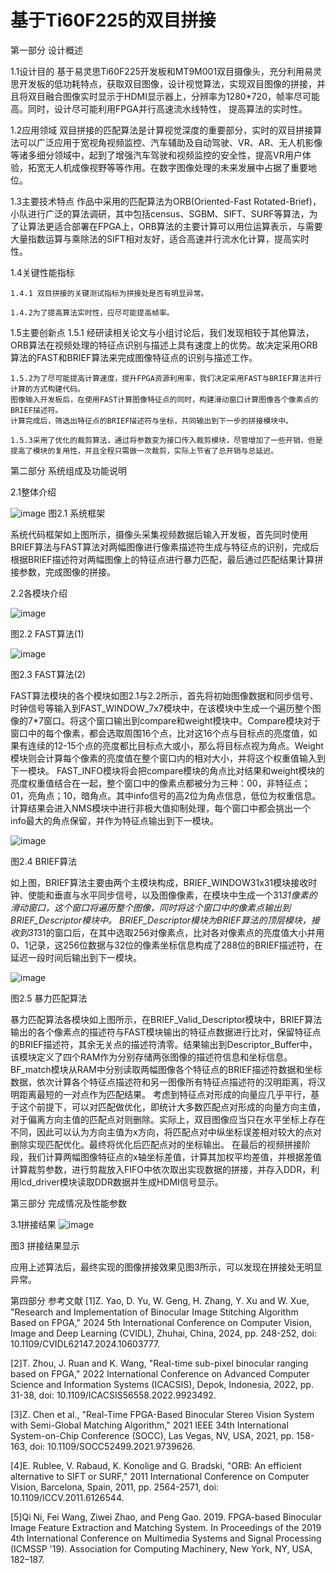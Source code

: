 # 基于Ti60F225的双目拼接

第一部分  设计概述

  1.1设计目的
    基于易灵思Ti60F225开发板和MT9M001双目摄像头，充分利用易灵思开发板的低功耗特点，获取双目图像，设计视觉算法，实现双目图像的拼接，并且将双目融合图像实时显示于HDMI显示器上，分辨率为1280*720，帧率尽可能高。同时，设计尽可能利用FPGA并行高速流水线特性， 提高算法的实时性。
    
  1.2应用领域
    双目拼接的匹配算法是计算视觉深度的重要部分，实时的双目拼接算法可以广泛应用于宽视角视频监控、汽车辅助及自动驾驶、VR、AR、无人机影像等诸多细分领域中，起到了增强汽车驾驶和视频监控的安全性，提高VR用户体验，拓宽无人机成像视野等等作用。在数字图像处理的未来发展中占据了重要地位。
    
  1.3主要技术特点
    作品中采用的匹配算法为ORB(Oriented-Fast Rotated-Brief)，小队进行广泛的算法调研，其中包括census、SGBM、SIFT、SURF等算法，为了让算法更适合部署在FPGA上，ORB算法的主要计算可以用位运算表示，与需要大量指数运算与乘除法的SIFT相对友好，适合高速并行流水化计算，提高实时性。
    
  1.4关键性能指标
  
    1.4.1 双目拼接的关键测试指标为拼接处是否有明显异常。
    
    1.4.2为了提高算法实时性，应尽可能提高帧率。
    
  1.5主要创新点
    1.5.1 经研读相关论文与小组讨论后，我们发现相较于其他算法，ORB算法在视频处理的特征点识别与描述上具有速度上的优势。故决定采用ORB算法的FAST和BRIEF算法来完成图像特征点的识别与描述工作。
    
    1.5.2为了尽可能提高计算速度，提升FPGA资源利用率，我们决定采用FAST与BRIEF算法并行计算的方式构建代码。
    图像输入开发板后，在使用FAST计算图像特征点的同时，构建滑动窗口计算图像各个像素点的BRIEF描述符。
    计算完成后，筛选出特征点的BRIEF描述符与坐标，共同输出到下一步的拼接模块中。
    
    1.5.3采用了优化的裁剪算法，通过将参数变为接口传入裁剪模块，尽管增加了一些开销，但是提高了模块的复用性，并且全程只需做一次裁剪，实际上节省了总开销与总延迟。
    
第二部分  系统组成及功能说明

  2.1整体介绍
 
![image](https://github.com/2268977258/binocular-stitching/blob/main/photo/%E5%9B%BE%E7%89%871.png)
图2.1	系统框架

系统代码框架如上图所示，摄像头采集视频数据后输入开发板，首先同时使用BRIEF算法与FAST算法对两幅图像进行像素描述符生成与特征点的识别，完成后根据BRIEF描述符对两幅图像上的特征点进行暴力匹配，最后通过匹配结果计算拼接参数，完成图像的拼接。

  2.2各模块介绍
 
![image](https://github.com/2268977258/binocular-stitching/blob/main/photo/%E5%9B%BE%E7%89%872.png)

图2.2	FAST算法(1)

![image](https://github.com/2268977258/binocular-stitching/blob/main/photo/%E5%9B%BE%E7%89%873.png)

图2.3	FAST算法(2)

FAST算法模块的各个模块如图2.1与2.2所示，首先将初始图像数据和同步信号、时钟信号等输入到FAST_WINDOW_7x7模块中，在该模块中生成一个遍历整个图像的7*7窗口。将这个窗口输出到compare和weight模块中。Compare模块对于窗口中的每个像素，都会选取周围16个点，比对这16个点与目标点的亮度值，如果有连续的12-15个点的亮度都比目标点大或小，那么将目标点视为角点。Weight模块则会计算每个像素的亮度值在整个窗口内的相对大小，并将这个权重值输入到下一模块。
FAST_INFO模块将会把compare模块的角点比对结果和weight模块的亮度权重值结合在一起，整个窗口中的像素点都被分为三种：00，非特征点；01，亮角点；10，暗角点。其中info信号的高2位为角点信息，低位为权重信息。计算结果会进入NMS模块中进行非极大值抑制处理，每个窗口中都会挑出一个info最大的角点保留，并作为特征点输出到下一模块。

![image](https://github.com/2268977258/binocular-stitching/blob/main/photo/%E5%9B%BE%E7%89%874.png)

图2.4	BRIEF算法

如上图，BRIEF算法主要由两个主模块构成，BRIEF_WINDOW31x31模块接收时钟、使能和垂直与水平同步信号，以及图像像素，在模块中生成一个31*31像素的滑动窗口，这个窗口将遍历整个图像，同时将这个窗口中的像素点输出到BRIEF_Descriptor模块中。
BRIEF_Descriptor模块为BRIEF算法的顶层模块，接收到31*31的窗口后，在其中选取256对像素点，比对各对像素点的亮度值大小并用0、1记录，这256位数据与32位的像素坐标信息构成了288位的BRIEF描述符，在延迟一段时间后输出到下一模块。

![image](https://github.com/2268977258/binocular-stitching/blob/main/photo/%E5%9B%BE%E7%89%875.png)

图2.5	暴力匹配算法

暴力匹配算法各模块如上图所示，在BRIEF_Valid_Descriptor模块中，BRIEF算法输出的各个像素点的描述符与FAST模块输出的特征点数据进行比对，保留特征点的BRIEF描述符，其余无关点的描述符清零。结果输出到Descriptor_Buffer中，该模块定义了四个RAM作为分别存储两张图像的描述符信息和坐标信息。
BF_match模块从RAM中分别读取两幅图像各个特征点的BRIEF描述符数据和坐标数据，依次计算各个特征点描述符和另一图像所有特征点描述符的汉明距离，将汉明距离最短的一对点作为匹配结果。
考虑到特征点对形成的向量应几乎平行，基于这个前提下，可以对匹配做优化，即统计大多数匹配点对形成的向量方向主值，对于偏离方向主值的匹配点对则删除。实际上，双目图像应当只在水平坐标上存在不同，因此可以认为方向主值为x方向，将匹配点对中纵坐标误差相对较大的点对删除实现匹配优化。最终将优化后匹配点对的坐标输出。
在最后的视频拼接阶段，我们计算两幅图像特征点的x轴坐标差值，计算其加权平均差值，并根据差值计算裁剪参数，进行剪裁放入FIFO中依次取出实现数据的拼接，并存入DDR，利用lcd_driver模块读取DDR数据并生成HDMI信号显示。

第三部分  完成情况及性能参数

  3.1拼接结果
![image](https://github.com/2268977258/binocular-stitching/blob/main/photo/%E5%9B%BE%E7%89%876.png)

图3 拼接结果显示

应用上述算法后，最终实现的图像拼接效果见图3所示，可以发现在拼接处无明显异常。


第四部分  参考文献
[1]Z. Yao, D. Yu, W. Geng, H. Zhang, Y. Xu and W. Xue, "Research and Implementation of Binocular Image Stitching Algorithm Based on FPGA," 2024 5th International Conference on Computer Vision, Image and Deep Learning (CVIDL), Zhuhai, China, 2024, pp. 248-252, doi: 10.1109/CVIDL62147.2024.10603777. 

[2]T. Zhou, J. Ruan and K. Wang, "Real-time sub-pixel binocular ranging based on FPGA," 2022 International Conference on Advanced Computer Science and Information Systems (ICACSIS), Depok, Indonesia, 2022, pp. 31-38, doi: 10.1109/ICACSIS56558.2022.9923492. 

[3]Z. Chen et al., "Real-Time FPGA-Based Binocular Stereo Vision System with Semi-Global Matching Algorithm," 2021 IEEE 34th International System-on-Chip Conference (SOCC), Las Vegas, NV, USA, 2021, pp. 158-163, doi: 10.1109/SOCC52499.2021.9739626.

[4]E. Rublee, V. Rabaud, K. Konolige and G. Bradski, "ORB: An efficient alternative to SIFT or SURF," 2011 International Conference on Computer Vision, Barcelona, Spain, 2011, pp. 2564-2571, doi: 10.1109/ICCV.2011.6126544.

[5]Qi Ni, Fei Wang, Ziwei Zhao, and Peng Gao. 2019. FPGA-based Binocular Image Feature Extraction and Matching System. In Proceedings of the 2019 4th International Conference on Multimedia Systems and Signal Processing (ICMSSP '19). Association for Computing Machinery, New York, NY, USA, 182–187. 
